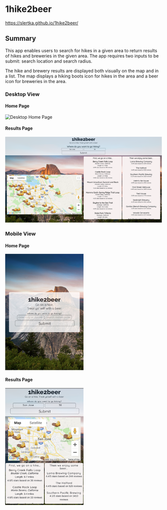 # 1hike2beer
https://slertka.github.io/1hike2beer/

## Summary
This app enables users to search for hikes in a given area to return results of hikes and breweries in the given area. The app requires two inputs to be submit: search location and search radius.

The hike and brewery results are displayed both visually on the map and in a list. The map displays a hiking boots icon for hikes in the area and a beer icon for breweries in the area.

### Desktop View
#### Home Page
![Desktop Home Page](README-imgs/desktop-home.jpg)

#### Results Page
![Desktop Results Page](README-imgs/desktop-results.jpg)

### Mobile View
#### Home Page
<img src='README-imgs/mobile-home.jpg' width='50%' height='50%' alt='Mobile Home Page'/>

#### Results Page
<img src='README-imgs/mobile-results.jpg' width='50%' height='50%' alt='Mobile Results Page'>
